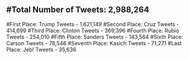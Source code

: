 #Total Number of Tweets: 2,988,264 
---
#First Place: Trump Tweets - 1,621,149
#Second Place: Cruz Tweets - 414,699
#Third Place: Clinton Tweets - 369,396
#Fourth Place: Rubio Tweets - 254,010
#Fifth Place: Sanders Tweets - 143,564
#Sixth Place: Carson Tweets - 78,546
#Seventh Place: Kasich Tweets - 71,271
#Last Place: Jeb! Tweets - 35,636
